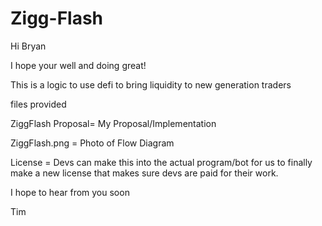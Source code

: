 # Zigg-Flash 

Hi Bryan 

I hope your well and doing great!

This is a logic to use defi to bring liquidity to new generation traders

files provided 

ZiggFlash Proposal= My Proposal/Implementation 


ZiggFlash.png = Photo of Flow Diagram


License = Devs can make this into the actual program/bot for us to finally make a new license that makes sure devs are paid for their work. 

I hope to hear from you soon 

Tim
